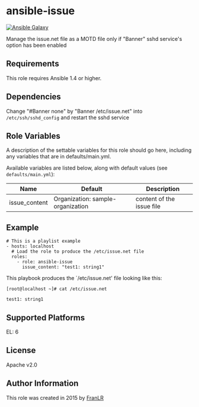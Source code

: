 # ansible-issue

[![Ansible Galaxy](https://img.shields.io/badge/galaxy-franlr--issue-blue.svg)](https://galaxy.ansible.com/list#/roles/5110)

Manage the issue.net file as a MOTD file only if "Banner" sshd service's option has been enabled

Requirements
------------
This role requires Ansible 1.4 or higher.

Dependencies
------------

Change "#Banner none" by "Banner /etc/issue.net" into `/etc/ssh/sshd_config` and restart the sshd service

Role Variables
--------------

A description of the settable variables for this role should go here, including any variables that are in defaults/main.yml.

Available variables are listed below, along with default values (see `defaults/main.yml`):

| Name            | Default                           | Description                               |
|-----------------|-----------------------------------|-------------------------------------------|
| issue_content   | Organization: sample-organization | content of the issue file                 |

Example
-------

```
# This is a playlist example
- hosts: localhost
  # Load the role to produce the /etc/issue.net file
  roles:
    - role: ansible-issue
      issue_content: "test1: string1"
```

This playbook produces the `/etc/issue.net' file looking like this:

```
[root@localhost ~]# cat /etc/issue.net

test1: string1

```

Supported Platforms
-------------------

EL: 6

License
-------

Apache v2.0

Author Information
------------------

This role was created in 2015 by [FranLR](https://github.com/franlr/)
